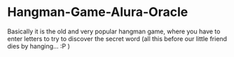 # Hangman-Game-Alura-Oracle

Basically it is the old and very popular hangman game, where you have to enter letters to try to discover the secret word (all this before our little friend dies by hanging... :P )
